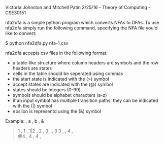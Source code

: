 Victoria Johnston and Mitchell Patin
2/25/16 - Theory of Computing - CSE30151



nfa2dfa is a simple python program which converts NFAs to DFAs. To use nfa2dfa simply run the following command, specifying the NFA file you'd like to convert:

$ python nfa2dfa.py nfa-1.csv



nfa2dfa accepts csv files in the following format:

- a table-like structure where column headers are symbols and the row headers are states
- cells in the table should be seperated using commas
- the start state is indicated with the (>) symbol
- accept states are indicated with the (@) symbol
- states should be integers (0-99)
- symbols should be alphabet characters (a-z)
- if an input symbol has multiple transition paths, they can be indicated with the (|) symbol
- epsilon is representd using the (&) symbol


Example:
    , a , b   , &    
 >1 , 1 , 1|2 ,
  2 , 3 ,     , 3
  3 ,   , 4   ,      
 @4 , 4 , 4   ,      